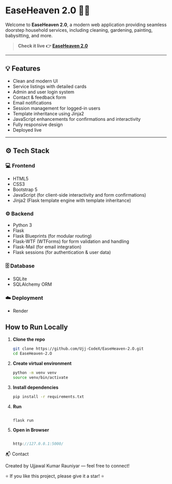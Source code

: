 # EaseHeaven 2.0 🌿✨

Welcome to **EaseHeaven 2.0**, a modern web application providing seamless doorstep household services, including cleaning, gardening, painting, babysitting, and more.

> **Check it live 👉 [EaseHeaven 2.0](https://easeheaven.onrender.com/)**

---

## 💡 Features

- Clean and modern UI
- Service listings with detailed cards
- Admin and user login system
- Contact & feedback form
- Email notifications
- Session management for logged-in users
- Template inheritance using Jinja2
- JavaScript enhancements for confirmations and interactivity
- Fully responsive design
- Deployed live

---

## ⚙️ Tech Stack

### 💻 Frontend
- HTML5
- CSS3
- Bootstrap 5
- JavaScript (for client-side interactivity and form confirmations)
- Jinja2 (Flask template engine with template inheritance)

### ⚙️ Backend
- Python 3
- Flask
- Flask Blueprints (for modular routing)
- Flask-WTF (WTForms) for form validation and handling
- Flask-Mail (for email integration)
- Flask sessions (for authentication & user data)

### 🗄 Database
- SQLite
- SQLAlchemy ORM

### ☁️ Deployment
- Render



##  How to Run Locally

1. **Clone the repo**

   ```bash
   git clone https://github.com/Ujj-CodeX/EaseHeaven-2.O.git
   cd EaseHeaven-2.O

2. **Create virtual environment**
   ```bash
   python -m venv venv
   source venv/bin/activate   


3. **Install dependencies**
   ```bash
   pip install -r requirements.txt

4. **Run**
   ```bash

   flask run

4. **Open in Browser**
    ```cpp

   http://127.0.0.1:5000/

📬 Contact

Created by Ujjawal Kumar Rauniyar — feel free to connect!

⭐ If you like this project, please give it a star! ⭐